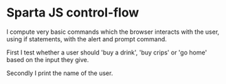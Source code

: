 # Sparta JS control-flow

I compute very basic commands which the browser interacts with the user, using if statements, with the alert and prompt command.

First I test whether a user should 'buy a drink', 'buy crips' or 'go home' based on the input they give.

Secondly I print the name of the user.
